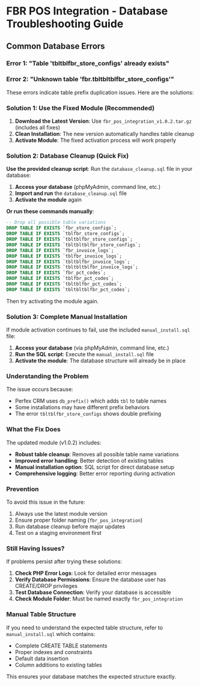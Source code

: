 # FBR POS Integration - Database Troubleshooting Guide

## Common Database Errors

### Error 1: "Table 'tbltblfbr_store_configs' already exists"
### Error 2: "Unknown table 'fbr.tbltbltblfbr_store_configs'"

These errors indicate table prefix duplication issues. Here are the solutions:

### Solution 1: Use the Fixed Module (Recommended)

1. **Download the Latest Version**: Use `fbr_pos_integration_v1.0.2.tar.gz` (includes all fixes)
2. **Clean Installation**: The new version automatically handles table cleanup
3. **Activate Module**: The fixed activation process will work properly

### Solution 2: Database Cleanup (Quick Fix)

**Use the provided cleanup script**: Run the `database_cleanup.sql` file in your database:

1. **Access your database** (phpMyAdmin, command line, etc.)
2. **Import and run** the `database_cleanup.sql` file
3. **Activate the module** again

**Or run these commands manually**:

```sql
-- Drop all possible table variations
DROP TABLE IF EXISTS `fbr_store_configs`;
DROP TABLE IF EXISTS `tblfbr_store_configs`;
DROP TABLE IF EXISTS `tbltblfbr_store_configs`;
DROP TABLE IF EXISTS `tbltbltblfbr_store_configs`;
DROP TABLE IF EXISTS `fbr_invoice_logs`;
DROP TABLE IF EXISTS `tblfbr_invoice_logs`;
DROP TABLE IF EXISTS `tbltblfbr_invoice_logs`;
DROP TABLE IF EXISTS `tbltbltblfbr_invoice_logs`;
DROP TABLE IF EXISTS `fbr_pct_codes`;
DROP TABLE IF EXISTS `tblfbr_pct_codes`;
DROP TABLE IF EXISTS `tbltblfbr_pct_codes`;
DROP TABLE IF EXISTS `tbltbltblfbr_pct_codes`;
```

Then try activating the module again.

### Solution 3: Complete Manual Installation

If module activation continues to fail, use the included `manual_install.sql` file:

1. **Access your database** (via phpMyAdmin, command line, etc.)
2. **Run the SQL script**: Execute the `manual_install.sql` file
3. **Activate the module**: The database structure will already be in place

### Understanding the Problem

The issue occurs because:
- Perfex CRM uses `db_prefix()` which adds `tbl` to table names
- Some installations may have different prefix behaviors
- The error `tbltblfbr_store_configs` shows double prefixing

### What the Fix Does

The updated module (v1.0.2) includes:
- **Robust table cleanup**: Removes all possible table name variations
- **Improved error handling**: Better detection of existing tables
- **Manual installation option**: SQL script for direct database setup
- **Comprehensive logging**: Better error reporting during activation

### Prevention

To avoid this issue in the future:
1. Always use the latest module version
2. Ensure proper folder naming (`fbr_pos_integration`)
3. Run database cleanup before major updates
4. Test on a staging environment first

### Still Having Issues?

If problems persist after trying these solutions:

1. **Check PHP Error Logs**: Look for detailed error messages
2. **Verify Database Permissions**: Ensure the database user has CREATE/DROP privileges
3. **Test Database Connection**: Verify your database is accessible
4. **Check Module Folder**: Must be named exactly `fbr_pos_integration`

### Manual Table Structure

If you need to understand the expected table structure, refer to `manual_install.sql` which contains:
- Complete CREATE TABLE statements
- Proper indexes and constraints
- Default data insertion
- Column additions to existing tables

This ensures your database matches the expected structure exactly.